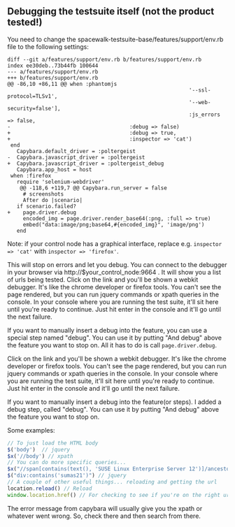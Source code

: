 ## Debugging the testsuite itself (not the product tested!)

You need to change the spacewalk-testsuite-base/features/support/env.rb file to the following settings:

    diff --git a/features/support/env.rb b/features/support/env.rb
    index ee30deb..73b44fb 100644
    --- a/features/support/env.rb
    +++ b/features/support/env.rb
    @@ -86,10 +86,11 @@ when :phantomjs
                                                              '--ssl-protocol=TLSv1',
                                                              '--web-security=false'],
                                                              :js_errors => false,
    -                                      :debug => false)
    +                                      :debug => true,
    +                                      :inspector => 'cat')
     end
       Capybara.default_driver = :poltergeist
    -  Capybara.javascript_driver = :poltergeist
    +  Capybara.javascript_driver = :poltergeist_debug
       Capybara.app_host = host
     when :firefox
       require 'selenium-webdriver'
        @@ -118,6 +119,7 @@ Capybara.run_server = false
         # screenshots
         After do |scenario|
       if scenario.failed?
    +    page.driver.debug
         encoded_img = page.driver.render_base64(:png, :full => true)
         embed("data:image/png;base64,#{encoded_img}", 'image/png')
       end

Note: if your control node has a graphical interface, replace e.g. ```inspector => 'cat'``` with ```inspector => 'firefox'```.

This will stop on errors and let you debug.  You can connect to the debugger in your browser via http://$your_control_node:9664 . It will show you a list of urls being tested.  Click on the link and you'll be shown a webkit debugger.  It's like the chrome developer or firefox tools.  You can't see the page rendered, but you can run jquery commands or xpath queries in the console.  In your console where you are running the test suite, it'll sit here until you're ready to continue.  Just hit enter in the console and it'll go until the next failure.  

If you want to manually insert a debug into the feature, you can use a special step named "debug".  You can use it by putting "And debug" above the feature you want to stop on.  All it has to do is call ```page.driver.debug```.

Click on the link and you'll be shown a webkit debugger.  It's like the chrome developer or firefox tools.  You can't see the page rendered, but you can run jquery commands or xpath queries in the console.  In your console where you are running the test suite, it'll sit here until you're ready to continue.  Just hit enter in the console and it'll go until the next failure.  

If you want to manually insert a debug into the feature(or steps).  I added a debug step, called "debug".  You can use it by putting "And debug" above the feature you want to stop on.  


Some examples:

```javascript
// To just load the HTML body
$('body')  // jquery
$x('//body') // xpath
// You can do more specific queries...
$x("//span[contains(text(), 'SUSE Linux Enterprise Server 12')]/ancestor::tr[td[contains(text(), 'x86_64')]]") // xpath
$("div:contains('sumas21')") // jquery
// A couple of other useful things... reloading and getting the url
location.reload() // Reload
window.location.href() // For checking to see if you're on the right url
```

The error message from capybara will usually give you the xpath or whatever went wrong.  So, check there and then search from there.
